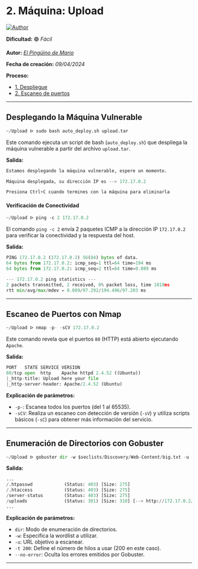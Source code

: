 
# 2. Máquina: Upload  

<a href="https://github.com/GutsNet"><img title="Author" src="https://img.shields.io/badge/Author-GutsNet-red.svg?style=for-the-badge&logo=github"></a>

**Dificultad:** 🟢 *Fácil*

**Autor:** *[El Pingüino de Mario](https://www.youtube.com/channel/UCGLfzfKRUsV6BzkrF1kJGsg)*

**Fecha de creación:** *09/04/2024*

**Proceso:**
- [1. Despliegue](#desplegando-la-máquina-vulnerable)
- [2. Escaneo de puertos](#escaneo-de-puertos-con-nmap)

---

## Desplegando la Máquina Vulnerable

```python
~/Upload ᐅ sudo bash auto_deploy.sh upload.tar
```
Este comando ejecuta un script de bash (`auto_deploy.sh`) que despliega la máquina vulnerable a partir del archivo `upload.tar`.

**Salida:**

```python
Estamos desplegando la máquina vulnerable, espere un momento.

Máquina desplegada, su dirección IP es --> 172.17.0.2

Presiona Ctrl+C cuando termines con la máquina para eliminarla
```

#### Verificación de Conectividad

```python
~/Upload ᐅ ping -c 2 172.17.0.2
```
El comando `ping -c 2` envía 2 paquetes ICMP a la dirección IP `172.17.0.2` para verificar la conectividad y la respuesta del host.

**Salida:**

```python
PING 172.17.0.2 (172.17.0.2) 56(84) bytes of data.
64 bytes from 172.17.0.2: icmp_seq=1 ttl=64 time=194 ms
64 bytes from 172.17.0.2: icmp_seq=2 ttl=64 time=0.089 ms

--- 172.17.0.2 ping statistics ---
2 packets transmitted, 2 received, 0% packet loss, time 1010ms
rtt min/avg/max/mdev = 0.089/97.292/194.496/97.203 ms
```
---

## Escaneo de Puertos con Nmap

```python
~/Upload ᐅ nmap -p- -sCV 172.17.0.2
```
Este comando revela que el puertos `80` (HTTP) está abierto ejecutando `Apache`.

**Salida:**

```python
PORT   STATE SERVICE VERSION
80/tcp open  http    Apache httpd 2.4.52 ((Ubuntu))
|_http-title: Upload here your file
|_http-server-header: Apache/2.4.52 (Ubuntu)
```

**Explicación de parámetros:**

- `-p-`: Escanea todos los puertos (del 1 al 65535).
- `-sCV`: Realiza un escaneo con detección de versión (`-sV`) y utiliza scripts básicos (`-sC`) para obtener más información del servicio.

---

## Enumeración de Directorios con Gobuster

```python
~/Upload ᐅ gobuster dir -w $seclists/Discovery/Web-Content/big.txt -u http://172.17.0.2:80/ -t 200 --no-error
```

**Salida:**

```python
...
/.htpasswd            (Status: 403) [Size: 275]
/.htaccess            (Status: 403) [Size: 275]
/server-status        (Status: 403) [Size: 275]
/uploads              (Status: 301) [Size: 310] [--> http://172.17.0.2/uploads/]
...
```

**Explicación de parámetros:**

- `dir`: Modo de enumeración de directorios.
- `-w`: Especifica la wordlist a utilizar.
- `-u`: URL objetivo a escanear.
- `-t 200`: Define el número de hilos a usar (200 en este caso).
- `--no-error`: Oculta los errores emitidos por Gobuster.

---
